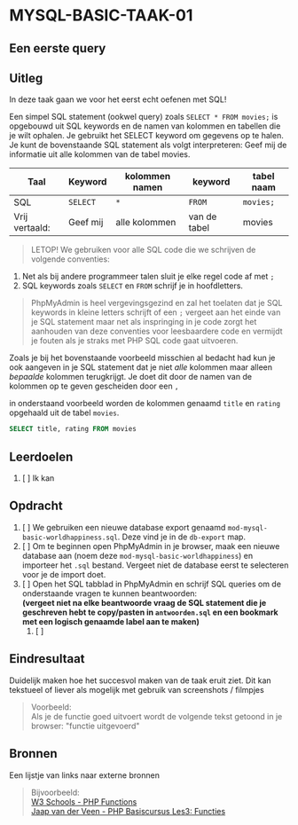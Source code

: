 # MYSQL-BASIC-TAAK-01

## Een eerste query

## Uitleg

In deze taak gaan we voor het eerst echt oefenen met SQL! 

Een simpel SQL statement (ookwel query) zoals `SELECT * FROM movies;` is opgebouwd uit SQL keywords en de namen van kolommen en tabellen die je wilt ophalen. Je gebruikt het SELECT keyword om gegevens op te halen. Je kunt de bovenstaande SQL statement als volgt interpreteren: Geef mij de informatie uit alle kolommen van de tabel movies.

Taal | Keyword | kolommen namen | keyword | tabel naam | 
----|---------|----------|---------|---------- |
SQL | `SELECT` | `*`  | `FROM`  | `movies;`  
Vrij vertaald: | Geef mij  | alle kolommen | van de tabel | movies

> LETOP! We gebruiken voor alle SQL code die we schrijven de volgende conventies:  
1. Net als bij andere programmeer talen sluit je elke regel code af met `;`
2. SQL keywords zoals `SELECT` en `FROM` schrijf je in hoofdletters.

> PhpMyAdmin is heel vergevingsgezind en zal het toelaten dat je SQL keywords in kleine letters schrijft of een `;` vergeet aan het einde van je SQL statement maar net als inspringing in je code zorgt het aanhouden van deze conventies voor leesbaardere code en vermijdt je fouten als je straks met PHP SQL code gaat uitvoeren.

Zoals je bij het bovenstaande voorbeeld misschien al bedacht had kun je ook aangeven in je SQL statement dat je niet *alle* kolommen maar alleen *bepaalde* kolommen terugkrijgt. Je doet dit door de namen van de kolommen op te geven gescheiden door een `,`

in onderstaand voorbeeld worden de kolommen genaamd `title` en `rating` opgehaald uit de tabel `movies`.
```sql
SELECT title, rating FROM movies
```

## Leerdoelen

1. [ ] Ik kan 

## Opdracht

1. [ ] We gebruiken een nieuwe database export genaamd `mod-mysql-basic-worldhappiness.sql`. Deze vind je in de `db-export` map.
2. [ ] Om te beginnen open PhpMyAdmin in je browser, maak een nieuwe database aan (noem deze `mod-mysql-basic-worldhappiness`) en importeer het `.sql` bestand. Vergeet niet de database eerst te selecteren voor je de import doet.
3. [ ] Open het SQL tabblad in PhpMyAdmin en schrijf SQL queries om de onderstaande vragen te kunnen beantwoorden:   
   **(vergeet niet na elke beantwoorde vraag de SQL statement die je geschreven hebt te copy/pasten in `antwoorden.sql` en een bookmark met een logisch genaamde label aan te maken)**
   1. [ ] 

## Eindresultaat

Duidelijk maken hoe het succesvol maken van de taak eruit ziet. Dit kan tekstueel of liever als mogelijk met gebruik van screenshots / filmpjes  
> Voorbeeld:  
> Als je de functie goed uitvoert wordt de volgende tekst getoond in je browser: "functie uitgevoerd"  

## Bronnen

Een lijstje van links naar externe bronnen
> Bijvoorbeeld:  
>[W3 Schools - PHP Functions](https://www.w3schools.com/php/php_functions.asp)  
>[Jaap van der Veen - PHP Basiscursus Les3: Functies](https://phpbasis.jaapvdveen.nl/basiscursus-php/les-3-inleiding-functies/)  
